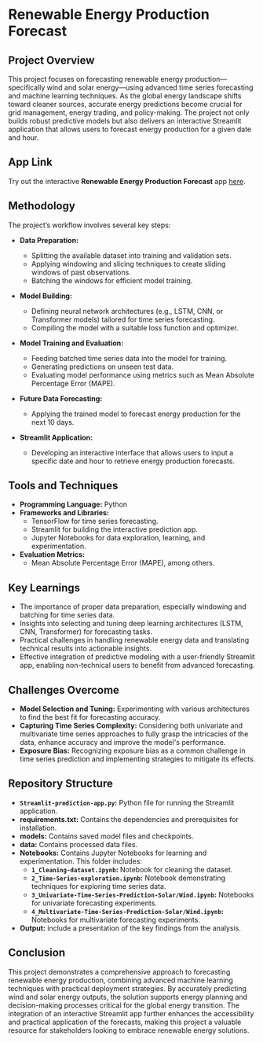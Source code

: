 # Renewable Energy Production Forecast

## Project Overview

This project focuses on forecasting renewable energy production—specifically wind and solar energy—using advanced time series forecasting and machine learning techniques. As the global energy landscape shifts toward cleaner sources, accurate energy predictions become crucial for grid management, energy trading, and policy-making. The project not only builds robust predictive models but also delivers an interactive Streamlit application that allows users to forecast energy production for a given date and hour.

## App Link
Try out the interactive **Renewable Energy Production Forecast** app [here](https://wind-and-solar-power-appuction-forecasting-app.streamlit.app/).

## Methodology

The project’s workflow involves several key steps:

- **Data Preparation:**  
  - Splitting the available dataset into training and validation sets.
  - Applying windowing and slicing techniques to create sliding windows of past observations.
  - Batching the windows for efficient model training.

- **Model Building:**  
  - Defining neural network architectures (e.g., LSTM, CNN, or Transformer models) tailored for time series forecasting.
  - Compiling the model with a suitable loss function and optimizer.

- **Model Training and Evaluation:**  
  - Feeding batched time series data into the model for training.
  - Generating predictions on unseen test data.
  - Evaluating model performance using metrics such as Mean Absolute Percentage Error (MAPE).

- **Future Data Forecasting:**  
  - Applying the trained model to forecast energy production for the next 10 days.
  
- **Streamlit Application:**  
  - Developing an interactive interface that allows users to input a specific date and hour to retrieve energy production forecasts.

## Tools and Techniques

- **Programming Language:** Python
- **Frameworks and Libraries:**  
  - TensorFlow for time series forecasting.
  - Streamlit for building the interactive prediction app.
  - Jupyter Notebooks for data exploration, learning, and experimentation.
- **Evaluation Metrics:**  
  - Mean Absolute Percentage Error (MAPE), among others.

## Key Learnings

- The importance of proper data preparation, especially windowing and batching for time series data.
- Insights into selecting and tuning deep learning architectures (LSTM, CNN, Transformer) for forecasting tasks.
- Practical challenges in handling renewable energy data and translating technical results into actionable insights.
- Effective integration of predictive modeling with a user-friendly Streamlit app, enabling non-technical users to benefit from advanced forecasting.

## Challenges Overcome

- **Model Selection and Tuning:** Experimenting with various architectures to find the best fit for forecasting accuracy.
- **Capturing Time Series Complexity:** Considering both univariate and multivariate time series approaches to fully grasp the intricacies of the data, enhance accuracy and improve the model's performance.
- **Exposure Bias:** Recognizing exposure bias as a common challenge in time series prediction and implementing strategies to mitigate its effects.

## Repository Structure

- **``Streamlit-prediction-app.py``:** Python file for running the Streamlit application.
- **requirements.txt:** Contains the dependencies and prerequisites for installation.
- **models:** Contains saved model files and checkpoints.
- **data:** Contains processed data files.
- **Notebooks:** Contains Jupyter Notebooks for learning and experimentation. This folder includes:
   - **``1_Cleaning-dataset.ipynb``:** Notebook for cleaning the dataset.
   - **``2_Time-Series-exploration.ipynb``:** Notebook demonstrating techniques for exploring time series data.
   - **``3_Univariate-Time-Series-Prediction-Solar/Wind.ipynb``:** Notebooks for univariate forecasting experiments.
   - **``4_Multivariate-Time-Series-Prediction-Solar/Wind.ipynb``:** Notebooks for multivariate forecasting experiments.
- **Output:** include a presentation of the key findings from the analysis.


## Conclusion

This project demonstrates a comprehensive approach to forecasting renewable energy production, combining advanced machine learning techniques with practical deployment strategies. By accurately predicting wind and solar energy outputs, the solution supports energy planning and decision-making processes critical for the global energy transition. The integration of an interactive Streamlit app further enhances the accessibility and practical application of the forecasts, making this project a valuable resource for stakeholders looking to embrace renewable energy solutions.
